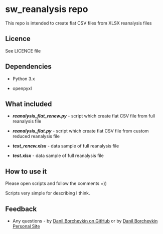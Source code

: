 # sw_reanalysis repo

This repo is intended to create flat CSV files from XLSX reanalysis files

## Licenсe

See LICENCE file

## Dependencies

* Python 3.x

* openpyxl

## What included

* ***reanalysis_flat_renew.py*** - script which create flat CSV file from full reanalysis file

* ***reanalysis_flat.py*** - script which create flat CSV file from custom reduced reanalysis file

* ***test_renew.xlsx*** - data sample of full reanalysis file

* ***test.xlsx*** - data sample of full reanalysis file

## How to use it

Please open scripts and follow the comments =))

Scripts very simple for describing I think.

## Feedback

* Any questions - by [Danil Borchevkin on GitHub](https://github.com/DanilBorchevkin) or by [Danil Borchevkin Personal Site](http://borchevkin.com)
